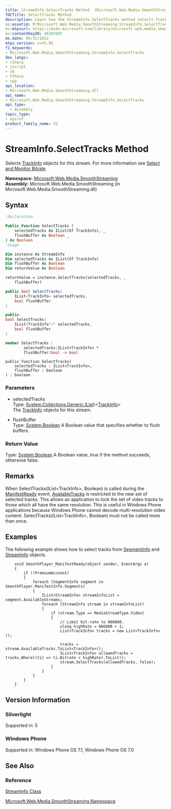 ```yaml
---
title: StreamInfo.SelectTracks Method  (Microsoft.Web.Media.SmoothStreaming)
TOCTitle: SelectTracks Method
description: Learn how the StreamInfo.SelectTracks method selects TrackInfo objects for a stream. 
ms:assetid: M:Microsoft.Web.Media.SmoothStreaming.StreamInfo.SelectTracks(System.Collections.Generic.IList{Microsoft.Web.Media.SmoothStreaming.TrackInfo},System.Boolean)
ms:mtpsurl: https://msdn.microsoft.com/library/microsoft.web.media.smoothstreaming.streaminfo.selecttracks(v=VS.95)
ms:contentKeyID: 46307697
ms.date: 05/31/2012
mtps_version: v=VS.95
f1_keywords:
- Microsoft.Web.Media.SmoothStreaming.StreamInfo.SelectTracks
dev_langs:
- csharp
- jscript
- vb
- FSharp
- cpp
api_location:
- Microsoft.Web.Media.SmoothStreaming.dll
api_name:
- Microsoft.Web.Media.SmoothStreaming.StreamInfo.SelectTracks
api_type:
  - Assembly
topic_type:
- apiref
product_family_name: VS
---
```


# StreamInfo.SelectTracks Method

Selects [TrackInfo](trackinfo-class-microsoft-web-media-smoothstreaming_1.md) objects for this stream. For more information see [Select and Monitor Bitrate](select-and-monitor-bitrate.md).

**Namespace:**  [Microsoft.Web.Media.SmoothStreaming](microsoft-web-media-smoothstreaming-namespace_1.md)  
**Assembly:**  Microsoft.Web.Media.SmoothStreaming (in Microsoft.Web.Media.SmoothStreaming.dll)

## Syntax

```vb
'Declaration

Public Function SelectTracks ( _
    selectedTracks As IList(Of TrackInfo), _
    flushBuffer As Boolean _
) As Boolean
'Usage

Dim instance As StreamInfo
Dim selectedTracks As IList(Of TrackInfo)
Dim flushBuffer As Boolean
Dim returnValue As Boolean

returnValue = instance.SelectTracks(selectedTracks, _
    flushBuffer)
```

```csharp
public bool SelectTracks(
    IList<TrackInfo> selectedTracks,
    bool flushBuffer
)
```

```cpp
public:
bool SelectTracks(
    IList<TrackInfo^>^ selectedTracks, 
    bool flushBuffer
)
```

``` fsharp
member SelectTracks : 
        selectedTracks:IList<TrackInfo> * 
        flushBuffer:bool -> bool 
```

```jscript
public function SelectTracks(
    selectedTracks : IList<TrackInfo>, 
    flushBuffer : boolean
) : boolean
```

### Parameters

  - selectedTracks  
    Type: [System.Collections.Generic.IList](https://msdn.microsoft.com/library/5y536ey6\(v=vs.95\))\<[TrackInfo](trackinfo-class-microsoft-web-media-smoothstreaming_1.md)\>  
    The [TrackInfo](trackinfo-class-microsoft-web-media-smoothstreaming_1.md) objects for this stream.

<!-- end list -->

  - flushBuffer  
    Type: [System.Boolean](https://msdn.microsoft.com/library/a28wyd50\(v=vs.95\))  
    A Boolean value that specifies whether to flush buffers.

### Return Value

Type: [System.Boolean](https://msdn.microsoft.com/library/a28wyd50\(v=vs.95\))  
A Boolean value, true if the method succeeds, otherwise false.

## Remarks

When SelectTracks(IList\<TrackInfo\>, Boolean) is called during the [ManifestReady](smoothstreamingmediaelement-manifestready-event-microsoft-web-media-smoothstreaming_1.md) event, [AvailableTracks](streaminfo-availabletracks-property-microsoft-web-media-smoothstreaming_1.md) is restricted to the new set of selected tracks. This allows an application to lock the set of video tracks to those which all have the same resolution. This is useful in Windows Phone applications because Windows Phone cannot decode multi-resolution video content. SelectTracks(IList\<TrackInfo\>, Boolean) must not be called more than once.

## Examples

The following example shows how to select tracks from [SegmentInfo](segmentinfo-class-microsoft-web-media-smoothstreaming_1.md) and [StreamInfo](streaminfo-class-microsoft-web-media-smoothstreaming_1.md) objects.

``` 
    void SmoothPlayer_ManifestReady(object sender, EventArgs e)
    {
        if (!PremiumAccount)
        {
            foreach (SegmentInfo segment in SmoothPlayer.ManifestInfo.Segments)
            {
                IList<StreamInfo> streamInfoList = segment.AvailableStreams;
                foreach (StreamInfo stream in streamInfoList)
                {
                    if (stream.Type == MediaStreamType.Video)
                    {
                        // Limit bit-rate to 866000.
                        ulong highRate = 866000 + 1;
                        List<TrackInfo> tracks = new List<TrackInfo>();

                        tracks = stream.AvailableTracks.ToList<TrackInfo>();
                        IList<TrackInfo> allowedTracks = tracks.Where((ti) => ti.Bitrate < highRate).ToList();
                        stream.SelectTracks(allowedTracks, false);
                    }
                }
            }
        }
    }
```

## Version Information

### Silverlight

Supported in: 5  

### Windows Phone

Supported in: Windows Phone OS 7.1, Windows Phone OS 7.0  

## See Also

### Reference

[StreamInfo Class](streaminfo-class-microsoft-web-media-smoothstreaming_1.md)

[Microsoft.Web.Media.SmoothStreaming Namespace](microsoft-web-media-smoothstreaming-namespace_1.md)
